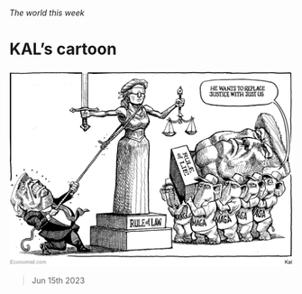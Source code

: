 ###### The world this week

# KAL’s cartoon 

#####  

![image](images/20230617_WWD000.png) 

> Jun 15th 2023 






